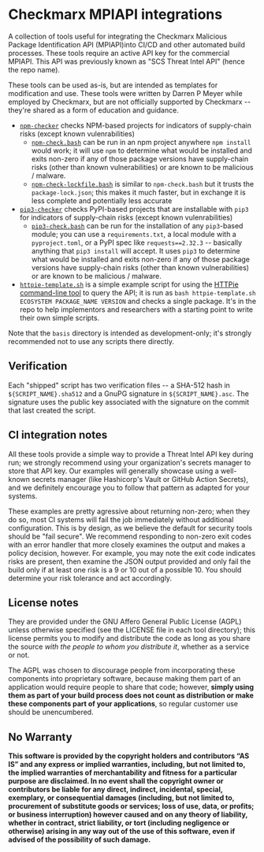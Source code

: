 # Checkmarx MPIAPI integrations

A collection of tools useful for integrating the Checkmarx Malicious Package Identification API (MPIAPI)into CI/CD and other automated build processes. These tools require an active API key for the commercial MPIAPI. This API was previously known as "SCS Threat Intel API" (hence the repo name).

These tools can be used as-is, but are intended as templates for modification and use. These tools were written by Darren P Meyer while employed by Checkmarx, but are not officially supported by Checkmarx -- they're shared as a form of education and guidance.

* [`npm-checker`](npm-checker/) checks NPM-based projects for indicators of supply-chain risks (except known vulenrabilities)
    - [`npm-check.bash`](npm-checker/README.md#npm-check) can be run in an npm project anywhere `npm install` would work; it will use `npm` to determine what would be installed and exits non-zero if any of those package versions have supply-chain risks (other than known vulnerabilities) or are known to be malicious / malware.
    - [`npm-check-lockfile.bash`](npm-checker/README.md#npm-check-lockfile) is similar to `npm-check.bash` but it trusts the `package-lock.json`; this makes it much faster, but in exchange it is less complete and potentially less accurate
* [`pip3-checker`](pip3-checker/) checks PyPI-based projects that are installable with `pip3` for indicators of supply-chain risks (except known vulenrabilities)
    - [`pip3-check.bash`](pip3-checker/README.md) can be run for the installation of any `pip3`-based module; you can use a `requirements.txt`, a local module with a 
    `pyproject.toml`, or a PyPI spec like `requests==2.32.3` -- basically anything that `pip3 install` will accept. It uses `pip3` to determine what would be installed and exits non-zero if any of those package versions have supply-chain risks (other than known vulnerabilities) or are known to be malicious / malware.
* [`httpie-template.sh`](http-template.sh) is a simple example script for using the [HTTPie command-line tool](https://httpie.io/cli) to query the API; it is run as `bash httpie-template.sh ECOSYSTEM PACKAGE_NAME VERSION` and checks a single package. It's in the repo to help implementors and researchers with a starting point to write their own simple scripts.


Note that the `basis` directory is intended as development-only; it's strongly recommended not to use any scripts there directly.

## Verification

Each "shipped" script has two verification files -- a SHA-512 hash in `${SCRIPT_NAME}.sha512` and a GnuPG signature in `${SCRIPT_NAME}.asc`. The signature uses the public key associated with the signature on the commit that last created the script.

## CI integration notes

All these tools provide a simple way to provide a Threat Intel API key during run; we strongly recommend using your organization's secrets manager to store that API key. Our examples will generally showcase using a well-known secrets manager (like Hashicorp's Vault or GitHub Action Secrets), and we definitely encourage you to follow that pattern as adapted for your systems.

These examples are pretty agressive about returning non-zero; when they do so, most CI systems will fail the job immediately without additional configuration. This is by design, as we believe the default for security tools should be "fail secure". We recommend responding to non-zero exit codes with an error handler that more closely examines the output and makes a policy decision, however. For example, you may note the exit code indicates risks are present, then examine the JSON output provided and only fail the build only if at least one risk is a 9 or 10 out of a possible 10. You should determine your risk tolerance and act accordingly.

## License notes

They are provided under the GNU Affero General Public License (AGPL) unless otherwise specified (see the LICENSE file in each tool directory); this license permits you to modify and distribute the code as long as you share the source _with the people to whom you distribute it_, whether as a service or not. 

The AGPL was chosen to discourage people from incorporating these components into proprietary software, because making them part of an application would require people to share that code; however, **simply using them as part of your build process does not count as distribution or make these components part of your applications**, so regular customer use should be unencumbered.


## No Warranty

**This software is provided by the copyright holders and contributors “AS IS” and any express or implied warranties, including, but not limited to, the implied warranties of merchantability and fitness for a particular purpose are disclaimed. In no event shall the copyright owner or contributors be liable for any direct, indirect, incidental, special, exemplary, or consequential damages (including, but not limited to, procurement of substitute goods or services; loss of use, data, or profits; or business interruption) however caused and on any theory of liability, whether in contract, strict liability, or tort (including negligence or otherwise) arising in any way out of the use of this software, even if advised of the possibility of such damage.**